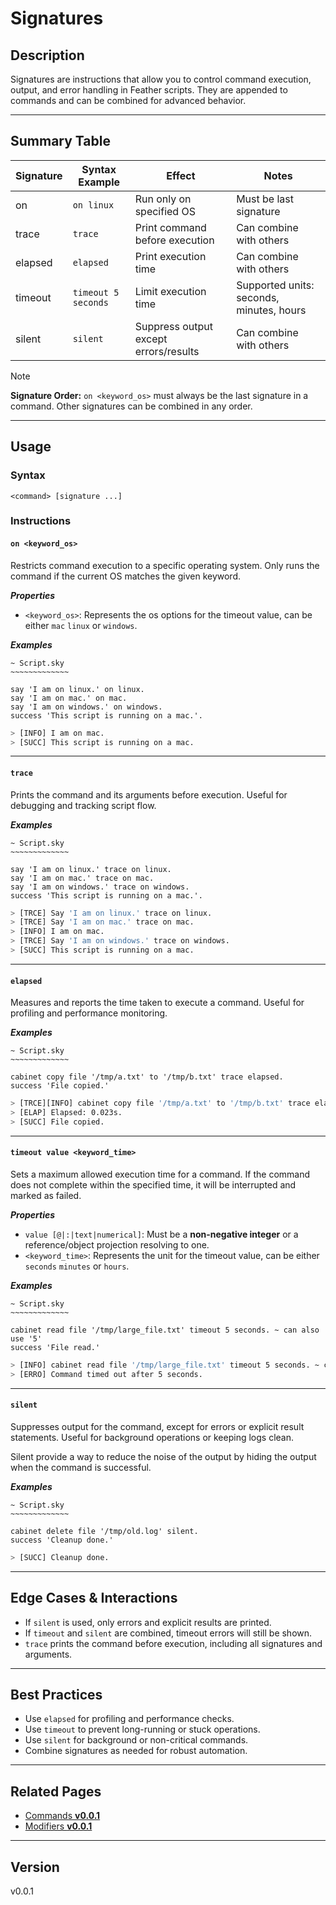 # Signatures

## Description

Signatures are instructions that allow you to control command execution, output, and error handling in Feather scripts. They are appended to commands and can be combined for advanced behavior.

---

## Summary Table

| Signature | Syntax Example      | Effect                                | Notes                                    |
| --------- | ------------------- | ------------------------------------- | ---------------------------------------- |
| on        | `on linux`          | Run only on specified OS              | Must be last signature                   |
| trace     | `trace`             | Print command before execution        | Can combine with others                  |
| elapsed   | `elapsed`           | Print execution time                  | Can combine with others                  |
| timeout   | `timeout 5 seconds` | Limit execution time                  | Supported units: seconds, minutes, hours |
| silent    | `silent`            | Suppress output except errors/results | Can combine with others                  |

> [!NOTE]
>
> **Signature Order:** `on <keyword_os>` must always be the last signature in a command. Other signatures can be combined in any order.

---

## Usage

### Syntax

`<command> [signature ...]`

### Instructions

#### `on <keyword_os>`

Restricts command execution to a specific operating system. Only runs the command if the current OS matches the given keyword.

**_Properties_**

- `<keyword_os>`: Represents the os options for the timeout value, can be either `mac` `linux` or `windows`.

**_Examples_**

```sky
~ Script.sky
~~~~~~~~~~~~~

say 'I am on linux.' on linux.
say 'I am on mac.' on mac.
say 'I am on windows.' on windows.
success 'This script is running on a mac.'.
```

```bash
> [INFO] I am on mac.
> [SUCC] This script is running on a mac.
```

---

#### `trace`

Prints the command and its arguments before execution. Useful for debugging and tracking script flow.

**_Examples_**

```sky
~ Script.sky
~~~~~~~~~~~~~

say 'I am on linux.' trace on linux.
say 'I am on mac.' trace on mac.
say 'I am on windows.' trace on windows.
success 'This script is running on a mac.'.
```

```bash
> [TRCE] Say 'I am on linux.' trace on linux.
> [TRCE] Say 'I am on mac.' trace on mac.
> [INFO] I am on mac.
> [TRCE] Say 'I am on windows.' trace on windows.
> [SUCC] This script is running on a mac.
```

---

#### `elapsed`

Measures and reports the time taken to execute a command. Useful for profiling and performance monitoring.

**_Examples_**

```sky
~ Script.sky
~~~~~~~~~~~~~

cabinet copy file '/tmp/a.txt' to '/tmp/b.txt' trace elapsed.
success 'File copied.'
```

```bash
> [TRCE][INFO] cabinet copy file '/tmp/a.txt' to '/tmp/b.txt' trace elapsed.
> [ELAP] Elapsed: 0.023s.
> [SUCC] File copied.
```

---

#### `timeout value <keyword_time>`

Sets a maximum allowed execution time for a command. If the command does not complete within the specified time, it will be interrupted and marked as failed.

**_Properties_**

- `value [@|:|text|numerical]`: Must be a **non-negative integer** or a reference/object projection resolving to one.
- `<keyword_time>`: Represents the unit for the timeout value, can be either `seconds` `minutes` or `hours`.

**_Examples_**

```sky
~ Script.sky
~~~~~~~~~~~~~

cabinet read file '/tmp/large_file.txt' timeout 5 seconds. ~ can also use '5'
success 'File read.'
```

```bash
> [INFO] cabinet read file '/tmp/large_file.txt' timeout 5 seconds. ~ can also use '5'
> [ERRO] Command timed out after 5 seconds.
```

---

#### `silent`

Suppresses output for the command, except for errors or explicit result statements. Useful for background operations or keeping logs clean.

Silent provide a way to reduce the noise of the output by hiding the output when the command is successful.

**_Examples_**

```sky
~ Script.sky
~~~~~~~~~~~~~

cabinet delete file '/tmp/old.log' silent.
success 'Cleanup done.'
```

```bash
> [SUCC] Cleanup done.
```

---

## Edge Cases & Interactions

- If `silent` is used, only errors and explicit results are printed.
- If `timeout` and `silent` are combined, timeout errors will still be shown.
- `trace` prints the command before execution, including all signatures and arguments.

---

## Best Practices

- Use `elapsed` for profiling and performance checks.
- Use `timeout` to prevent long-running or stuck operations.
- Use `silent` for background or non-critical commands.
- Combine signatures as needed for robust automation.

---

## Related Pages

- [Commands **v0.0.1**](../commands/0.0.1.md)
- [Modifiers **v0.0.1**](../modifiers/0.0.1.md)

---

## Version

v0.0.1
